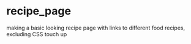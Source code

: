 # recipe_page
making a basic looking recipe page with links to different food recipes, excluding CSS touch up